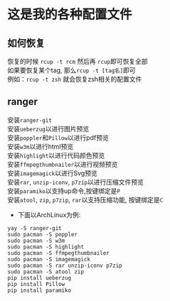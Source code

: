 # 这是我的各种配置文件
## 如何恢复
恢复的时候 `rcup -t rcm` 然后再 `rcup`即可恢复全部<br/>
如果要恢复某个tag, 那么`rcup -t [tag名]`即可<br/>
例如：`rcup -t zsh` 就会恢复zsh相关的配置文件<br/>


## ranger<br/>
安装`ranger-git`<br/>
安装`ueberzug`以进行图片预览<br/>
安装`poppler`和`Pillow`以进行pdf预览<br/>
安装`w3m`以进行html预览<br/>
安装`highlight`以进行代码颜色预览<br/>
安装`ffmpegthumbnailer`以进行视频预览<br/>
安装`imagemagick`以进行Svg预览<br/>
安装`rar`, `unzip-iconv`, `p7zip`以进行压缩文件预览<br/>
安装`paramiko`以支持up命令,按键绑定是`P`<br/>
安装`atool`, `zip`, `p7zip`, `rar`以支持压缩功能, 按键绑定是`C`<br/>

- 下面以ArchLinux为例:
```
yay -S ranger-git
sudo pacman -S poppler
sudo pacman -S w3m
sudo pacman -S highlight
sudo pacman -S ffmpegthumbnailer
sudo pacman -S imagemagick
sudo pacman -S rar unzip-iconv p7zip
sudo pacman -S atool zip
pip install ueberzug
pip install Pillow
pip install paramiko
```
